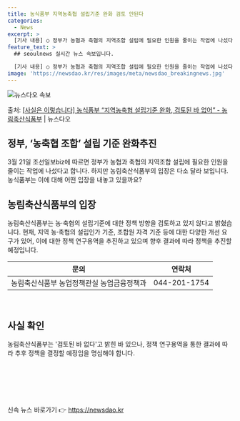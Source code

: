 ```yaml
---
title: 농식품부 지역농축협 설립기준 완화 검토 안된다
categories:
  - News
excerpt: >
  [기사 내용] ○ 정부가 농협과 축협의 지역조합 설립에 필요한 인원을 줄이는 작업에 나섰다. [농식품부 입장…
feature_text: >
  ## seoulnews 실시간 뉴스 속보입니다.

  [기사 내용] ○ 정부가 농협과 축협의 지역조합 설립에 필요한 인원을 줄이는 작업에 나섰다. [농식품부 입장…
image: 'https://newsdao.kr/res/images/meta/newsdao_breakingnews.jpg'
---
```


![뉴스다오 속보](https://newsdao.kr/res/images/meta/newsdao_breakingnews.jpg)

<p>출처: <a href="https://newsdao.kr/3401" rel="dofollow">[사실은 이렇습니다] 농식품부 “지역농축협 설립기준 완화, 검토된 바 없어” - 농림축산식품부</a> | 뉴스다오</p>

<h2 data-ke-size="size26">정부, ‘농축협 조합’ 설립 기준 완화추진</h2>
<p data-ke-size="size16">3월 21일 조선일보biz에 따르면 정부가 농협과 축협의 지역조합 설립에 필요한 인원을 줄이는 작업에 나섰다고 합니다. 하지만 농림축산식품부의 입장은 다소 달라 보입니다. 농식품부는 이에 대해 어떤 입장을 내놓고 있을까요?</p>

<h2 data-ke-size="size24">농림축산식품부의 입장</h2>
<p data-ke-size="size16">농림축산식품부는 농·축협의 설립기준에 대한 정책 방향을 검토하고 있지 않다고 밝혔습니다. 현재, 지역 농·축협의 설립인가 기준, 조합원 자격 기준 등에 대한 다양한 개선 요구가 있어, 이에 대한 정책 연구용역을 추진하고 있으며 향후 결과에 따라 정책을 추진할 예정입니다.</p>
<table>
<thead>
<tr>
<th style="text-align: center;">문의</th>
<th style="text-align: center;">연락처</th>
</tr>
</thead>
<tbody>
<tr>
<td style="text-align: center;">농림축산식품부 농업정책관실 농업금융정책과</td>
<td style="text-align: center;">044-201-1754</td>
</tr>
</tbody>
</table>
<p data-ke-size="size16">&nbsp;</p>

<h2 data-ke-size="size24">사실 확인</h2>
<p data-ke-size="size16">농림축산식품부는 '검토된 바 없다'고 밝힌 바 있으나, 정책 연구용역을 통한 결과에 따라 추후 정책을 결정할 예정임을 명심해야 합니다.</p>
<p data-ke-size="size16">&nbsp;</p>
<p data-ke-size="size16">&nbsp;</p>
<p data-ke-size="size16">&nbsp;</p> 

신속 뉴스 바로가기 👉 <a href="https://newsdao.kr" rel="dofollow">https://newsdao.kr</a>


